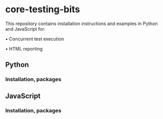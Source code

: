 # core-testing-bits

This repository contains installation instructions and examples in Python and JavaScript for:

• Concurrent test execution

• HTML reporting

## Python

### Installation, packages

## JavaScript

### Installation, packages
